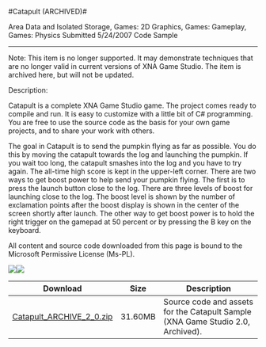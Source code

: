 #Catapult (ARCHIVED)#

Area
Data and Isolated Storage, Games: 2D Graphics, Games: Gameplay, Games: Physics
Submitted
5/24/2007
Code Sample

---

Note: This item is no longer supported. It may demonstrate techniques that are no longer valid in current versions of XNA Game Studio. The item is archived here, but will not be updated.

Description: 

Catapult is a complete XNA Game Studio game. The project comes ready to compile and run. It is easy to customize with a little bit of C# programming. You are free to use the source code as the basis for your own game projects, and to share your work with others.

The goal in Catapult is to send the pumpkin flying as far as possible. You do this by moving the catapult towards the log and launching the pumpkin. If you wait too long, the catapult smashes into the log and you have to try again. The all-time high score is kept in the upper-left corner. There are two ways to get boost power to help send your pumpkin flying. The first is to press the launch button close to the log. There are three levels of boost for launching close to the log. The boost level is shown by the number of exclamation points after the boost display is shown in the center of the screen shortly after launch. The other way to get boost power is to hold the right trigger on the gamepad at 50 percent or by pressing the B key on the keyboard.


All content and source code downloaded from this page is bound to the Microsoft Permissive License (Ms-PL).

![](https://github.com/DDReaper/XNAGameStudio/blob/master/Images/XNA_Catapult_01_small.jpg)![](https://github.com/DDReaper/XNAGameStudio/blob/master/Images/XNA_Catapult_02_small.jpg)

	

Download | Size | Description
---|---|---|
[Catapult_ARCHIVE_2_0.zip](https://github.com/DDReaper/XNAGameStudio/blob/master/Samples/Catapult_ARCHIVE_2_0.zip?raw=true) | 31.60MB | Source code and assets for the Catapult Sample (XNA Game Studio 2.0, Archived). 